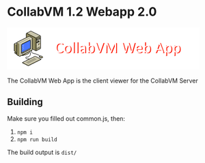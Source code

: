 # CollabVM 1.2 Webapp 2.0

![CollabVM Web App](/webapp.png)

The CollabVM Web App is the client viewer for the CollabVM Server

## Building
Make sure you filled out common.js, then:
1. `npm i`
2. `npm run build`

The build output is `dist/`